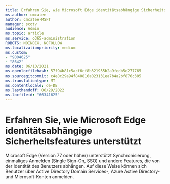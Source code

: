 ```yaml
---
title: Erfahren Sie, wie Microsoft Edge identitätsabhängige Sicherheitsfeatures unterstützt
ms.author: cmcatee
author: cmcatee-MSFT
manager: scotv
audience: Admin
ms.topic: article
ms.service: o365-administration
ROBOTS: NOINDEX, NOFOLLOW
ms.localizationpriority: medium
ms.custom:
- "9004625"
- "8642"
ms.date: 06/10/2021
ms.openlocfilehash: 57f94b81c5acf6cf8b321955b2a9fedb5e277765
ms.sourcegitcommit: c4e8c29a94f840816a023131ea7b4a2bf876c305
ms.translationtype: MT
ms.contentlocale: de-DE
ms.lasthandoff: 06/29/2022
ms.locfileid: "66341625"
---
```

# <a name="learn-how-microsoft-edge-supports-identity-dependent-security-features"></a>Erfahren Sie, wie Microsoft Edge identitätsabhängige Sicherheitsfeatures unterstützt

Microsoft Edge (Version 77 oder höher) unterstützt Synchronisierung, einmaliges Anmelden (Single Sign-On, SSO) und andere Features, die von der Identität des Benutzers abhängen. Auf diese Weise können sich Benutzer über Active Directory Domain Services-, Azure Active Directory- und Microsoft-Konten anmelden.
